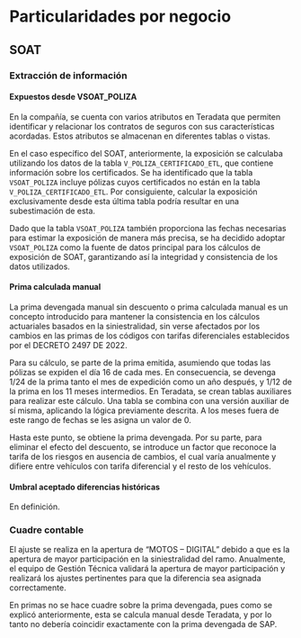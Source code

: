 # Particularidades por negocio

## SOAT

### Extracción de información

#### Expuestos desde VSOAT_POLIZA

En la compañía, se cuenta con varios atributos en Teradata que permiten identificar y relacionar los contratos de seguros con sus características acordadas. Estos atributos se almacenan en diferentes tablas o vistas.

En el caso específico del SOAT, anteriormente, la exposición se calculaba utilizando los datos de la tabla `V_POLIZA_CERTIFICADO_ETL`, que contiene información sobre los certificados. Se ha identificado que la tabla `VSOAT_POLIZA` incluye pólizas cuyos certificados no están en la tabla `V_POLIZA_CERTIFICADO_ETL`. Por consiguiente, calcular la exposición exclusivamente desde esta última tabla podría resultar en una subestimación de esta.

Dado que la tabla `VSOAT_POLIZA` también proporciona las fechas necesarias para estimar la exposición de manera más precisa, se ha decidido adoptar `VSOAT_POLIZA` como la fuente de datos principal para los cálculos de exposición de SOAT, garantizando así la integridad y consistencia de los datos utilizados.

#### Prima calculada manual

La prima devengada manual sin descuento o prima calculada manual es un concepto introducido para mantener la consistencia en los cálculos actuariales basados en la siniestralidad, sin verse afectados por los cambios en las primas de los códigos con tarifas diferenciales establecidos por el DECRETO 2497 DE 2022.

Para su cálculo, se parte de la prima emitida, asumiendo que todas las pólizas se expiden el día 16 de cada mes. En consecuencia, se devenga 1/24 de la prima tanto el mes de expedición como un año después, y 1/12 de la prima en los 11 meses intermedios. En Teradata, se crean tablas auxiliares para realizar este cálculo. Una tabla se combina con una versión auxiliar de sí misma, aplicando la lógica previamente descrita. A los meses fuera de este rango de fechas se les asigna un valor de 0.

Hasta este punto, se obtiene la prima devengada. Por su parte, para eliminar el efecto del descuento, se introduce un factor que reconoce la tarifa de los riesgos en ausencia de cambios, el cual varía anualmente y difiere entre vehículos con tarifa diferencial y el resto de los vehículos.

#### Umbral aceptado diferencias históricas

En definición.

### Cuadre contable

El ajuste se realiza en la apertura de “MOTOS – DIGITAL” debido a que es la apertura de mayor participación en la siniestralidad del ramo. Anualmente, el equipo de Gestión Técnica validará la apertura de mayor participación y realizará los ajustes pertinentes para que la diferencia sea asignada correctamente.

En primas no se hace cuadre sobre la prima devengada, pues como se explicó anteriormente, esta se calcula manual desde Teradata, y por lo tanto no debería coincidir exactamente con la prima devengada de SAP.
